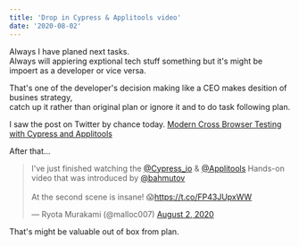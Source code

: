 ```yaml
---
title: 'Drop in Cypress & Applitools video'
date: '2020-08-02'
---
```


Always I have planed next tasks.  
Always will appiering exptional tech stuff something but it's might be impoert as a developer or vice versa.  

That's one of the developer's decision making like a CEO makes desition of busines strategy,  
catch up it rather than original plan or ignore it and to do task following plan.  


I saw the post on Twitter by chance today.
[Modern Cross Browser Testing with Cypress and Applitools](https://www.mariedrake.com/post/modern-cross-browser-testing-with-cypress-and-applitools)  


After that...

<blockquote class="twitter-tweet"><p lang="en" dir="ltr">I&#39;ve just finished watching the <a href="https://twitter.com/Cypress_io?ref_src=twsrc%5Etfw">@Cypress_io</a> &amp; <a href="https://twitter.com/Applitools?ref_src=twsrc%5Etfw">@Applitools</a> Hands-on video that was introduced by <a href="https://twitter.com/bahmutov?ref_src=twsrc%5Etfw">@bahmutov</a> <br><br>At the second scene is insane! 😱<a href="https://t.co/FP43JUpxWW">https://t.co/FP43JUpxWW</a></p>&mdash; Ryota Murakami (@malloc007) <a href="https://twitter.com/malloc007/status/1289886513476509696?ref_src=twsrc%5Etfw">August 2, 2020</a></blockquote>

That's might be valuable out of box from plan.
